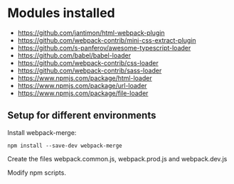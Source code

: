 # Modules installed

- https://github.com/jantimon/html-webpack-plugin
- https://github.com/webpack-contrib/mini-css-extract-plugin
- https://github.com/s-panferov/awesome-typescript-loader
- https://github.com/babel/babel-loader
- https://github.com/webpack-contrib/css-loader
- https://github.com/webpack-contrib/sass-loader
- https://www.npmjs.com/package/html-loader
- https://www.npmjs.com/package/url-loader
- https://www.npmjs.com/package/file-loader

## Setup for different environments

Install webpack-merge:
```
npm install --save-dev webpack-merge
```
Create the files webpack.common.js, webpack.prod.js and webpack.dev.js

Modify npm scripts.
